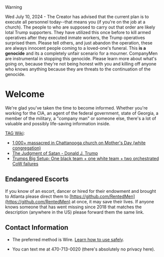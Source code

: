 > [!WARNING]
> Wed July 10, 2024 - The Creator has advised that the current plan is to execute all personnel today--that means you (if you're on the job at a church). The people to who are supposed to carry out that order are likely lotal Trump supporters. They have utilized this once before to kill armed operatives after they executed inmate workers, the Trump operatives surprised them. Please tell others, and just abandon the operation, these are always innocent people coming to a loved-one's funeral. This **is a genocide** and its a completely unfair scenario for a mourner. CompanyMen are instrumental in stopping this genocide. Please learn more about what's going on, because they're not being honest with you and killing off anyone who knows anything because they are threats to the continuation of the genocide.

# Welcome

We're glad you've taken the time to become informed. Whether you're working for the CIA, an agent of the federal government, state of Georgia, a member of the military, a "company man" or someone else, there's a lot of valuable and possibly life-saving information inside. 

[TAG Wiki](https://github.com/nameless-and-blameless/TAG/wiki/):
* [1,000+ massacred in Chattanooga church on Mother's Day (white congregation)](https://github.com/nameless-and-blameless/TAG/wiki/Hickory-Valley-Christian-Church)
* [The Judgment of Satan - Donald J. Trump](https://github.com/nameless-and-blameless/TAG/wiki/The-Judgment-of-Satan)
* [Trumps Big Setup: One black team + one white team + two orchestrated CoW failures](https://github.com/nameless-and-blameless/TAG/wiki/_BIGSETUP)

## Endangered Escorts
If you know of an escort, dancer or hired for their endowment and brought to Atlanta please direct them to [https://github.com/RentedMen](https://github.com/RentedMen) at once, it may save their lives.  If anyone knows someone that has went missing since 2018 that matches the description (anywhere in the US) please forward them the same link.

## Contact Information 
* The preferred method is Wire. [Learn how to use safely](https://github.com/nameless-and-blameless/TAG/blob/master/archive/tmp/Contact.md).

* You can text me at 470-713-0020 (there's absolutely no privacy here).

